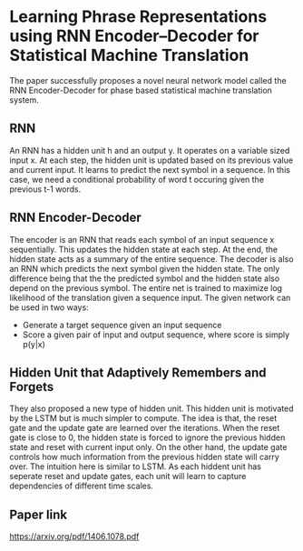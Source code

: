 # Learning Phrase Representations using RNN Encoder–Decoder for Statistical Machine Translation

The paper successfully proposes a novel neural network model called the RNN Encoder-Decoder for phase based statistical machine translation system.

## RNN

An RNN has a hidden unit h and an output y. It operates on a variable sized input x. At each step, the hidden unit is updated based on its previous value and current input. It learns to predict the next symbol in a sequence. In this case, we need a conditional probability of word t occuring given the previous t-1 words.

## RNN Encoder-Decoder

The encoder is an RNN that reads each symbol of an input sequence x sequentially. This updates the hidden state at each step. At the end, the hidden state acts as a summary of the entire sequence. The decoder is also an RNN which predicts the next symbol given the hidden state. The only difference being that the the predicted symbol and the hidden state also depend on the previous symbol. The entire net is trained to maximize log likelihood of the translation given a sequence input.  The given network can be used in two ways:
* Generate a target sequence given an input sequence
* Score a given pair of input and output sequence, where score is simply p(y|x)

## Hidden Unit that Adaptively Remembers and Forgets

They also proposed a new type of hidden unit. This hidden unit is motivated by the LSTM but is much simpler to compute. The idea is that, the reset gate and the update gate are learned over the iterations. When the reset gate is close to 0, the hidden state is forced to ignore the previous hidden state and reset with current input only. On the other hand, the update gate controls how much information from the previous hidden state will carry over. The intuition here is similar to LSTM. As each hiddent unit has seperate reset and update gates, each unit will learn to capture dependencies of different time scales.

## Paper link

https://arxiv.org/pdf/1406.1078.pdf

